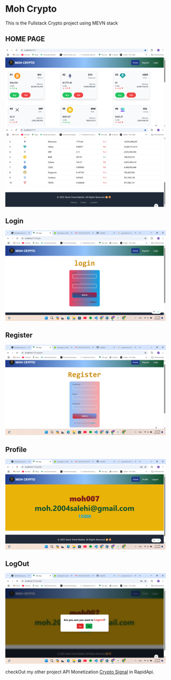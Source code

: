 
# Moh Crypto


This is the Fullstack Crypto project using MEVN stack

## HOME PAGE
<img src="./img/homePage.png" />

<img src="./img/homePage2.png" />

## Login

<img src="./img/LogIn.png" />

## Register

<img src="./img/signUp.png" />

## Profile 
<img src="./img/profile.png" />

## LogOut
<img src="./img/LogOut.png" />


checkOut my other project API Monetization [Crypto Signal](https://rapidapi.com/moh2004salehi/api/crypto-signal-buy-sell) in RapidApi.